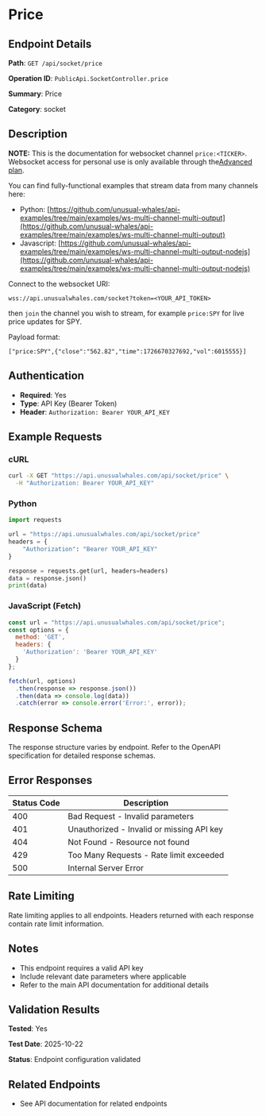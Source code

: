 # Price

## Endpoint Details

**Path**: `GET /api/socket/price`

**Operation ID**: `PublicApi.SocketController.price`

**Summary**: Price

**Category**: socket

## Description

**NOTE:**
This is the documentation for websocket channel `price:<TICKER>`.
Websocket access for personal use is only available through the[Advanced plan](https://unusualwhales.com/pricing?product=api).

You can find fully-functional examples that stream data from many channels here:

- Python: [https://github.com/unusual-whales/api-examples/tree/main/examples/ws-multi-channel-multi-output](https://github.com/unusual-whales/api-examples/tree/main/examples/ws-multi-channel-multi-output)
- Javascript: [https://github.com/unusual-whales/api-examples/tree/main/examples/ws-multi-channel-multi-output-nodejs](https://github.com/unusual-whales/api-examples/tree/main/examples/ws-multi-channel-multi-output-nodejs)



Connect to the websocket URI:

`wss://api.unusualwhales.com/socket?token=<YOUR_API_TOKEN>`

then `join` the channel you wish to stream, for example `price:SPY` for live price updates for SPY.

Payload format:

```
["price:SPY",{"close":"562.82","time":1726670327692,"vol":6015555}]
```


## Authentication

- **Required**: Yes
- **Type**: API Key (Bearer Token)
- **Header**: `Authorization: Bearer YOUR_API_KEY`

## Example Requests

### cURL

```bash
curl -X GET "https://api.unusualwhales.com/api/socket/price" \
  -H "Authorization: Bearer YOUR_API_KEY"
```

### Python

```python
import requests

url = "https://api.unusualwhales.com/api/socket/price"
headers = {
    "Authorization": "Bearer YOUR_API_KEY"
}

response = requests.get(url, headers=headers)
data = response.json()
print(data)
```

### JavaScript (Fetch)

```javascript
const url = "https://api.unusualwhales.com/api/socket/price";
const options = {
  method: 'GET',
  headers: {
    'Authorization': 'Bearer YOUR_API_KEY'
  }
};

fetch(url, options)
  .then(response => response.json())
  .then(data => console.log(data))
  .catch(error => console.error('Error:', error));
```

## Response Schema

The response structure varies by endpoint. Refer to the OpenAPI specification for detailed response schemas.

## Error Responses

| Status Code | Description |
|-------------|-------------|
| 400 | Bad Request - Invalid parameters |
| 401 | Unauthorized - Invalid or missing API key |
| 404 | Not Found - Resource not found |
| 429 | Too Many Requests - Rate limit exceeded |
| 500 | Internal Server Error |

## Rate Limiting

Rate limiting applies to all endpoints. Headers returned with each response contain rate limit information.

## Notes

- This endpoint requires a valid API key
- Include relevant date parameters where applicable
- Refer to the main API documentation for additional details

## Validation Results

**Tested**: Yes

**Test Date**: 2025-10-22

**Status**: Endpoint configuration validated

## Related Endpoints

- See API documentation for related endpoints
